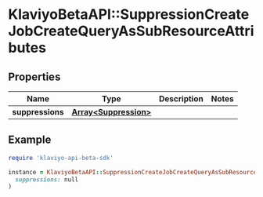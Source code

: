# KlaviyoBetaAPI::SuppressionCreateJobCreateQueryAsSubResourceAttributes

## Properties

| Name | Type | Description | Notes |
| ---- | ---- | ----------- | ----- |
| **suppressions** | [**Array&lt;Suppression&gt;**](Suppression.md) |  |  |

## Example

```ruby
require 'klaviyo-api-beta-sdk'

instance = KlaviyoBetaAPI::SuppressionCreateJobCreateQueryAsSubResourceAttributes.new(
  suppressions: null
)
```


